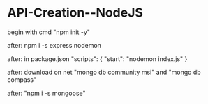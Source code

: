 # API-Creation--NodeJS

begin with cmd "npm init -y"

after: npm i -s express nodemon

after: in package.json "scripts": { "start": "nodemon index.js" }

after: download on net "mongo db community msi" and "mongo db compass"

after: "npm i -s mongoose"
